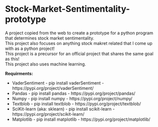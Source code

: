 # Stock-Market-Sentimentality-prototype
 A project copied from the web to create a prototype for a python program that determines stock market sentimentality. <br />
 This project also focuses on anything stock makret related that I come up with as a python project!<br />
 This project is a precursor for an official project that shares the same goal as this! <br />
 This project also uses machine learning.<br />

 <b>Requirments: </b><br />
 <ul>
  <li>VaderSentiment - pip install vaderSentiment - https://pypi.org/project/vaderSentiment/</li>
  <li>Pandas - pip install pandas - https://pypi.org/project/pandas/</li>
  <li>Numpy - pip install numpy - https://pypi.org/project/numpy/</li>
  <li>Textblob - pip install textblob - https://pypi.org/project/textblob/</li>
  <li>SciKit-learn (aka: sklearn) - pip install scikit-learn - https://pypi.org/project/scikit-learn/</li>
  <li>Matplotlib - pip install matplotlib - https://pypi.org/project/matplotlib/</li>
 </ul>